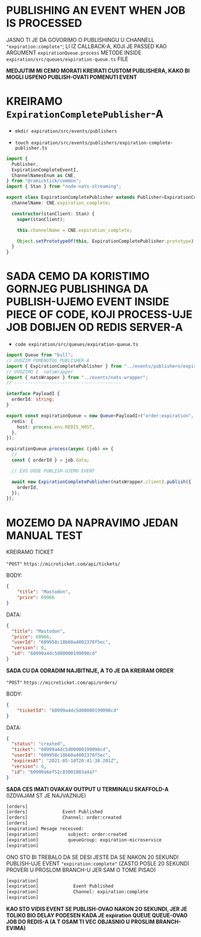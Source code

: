 # PUBLISHING AN EVENT WHEN JOB IS PROCESSED

JASNO TI JE DA GOVORIMO O PUBLISHINGU U CHANNELL `"expiration:complete"`; LI IZ CALLBACK-A, KOJI JE PASSED KAO ARGUMENT `expirationQueue.process` METODE INSIDE `expiration/src/queues/expiration-queue.ts` FILE

**MEDJUTIM MI CEMO MORATI KREIRATI CUSTOM PUBLISHERA, KAKO BI MOGLI USPENO PUBLISH-OVATI POMENUTI EVENT**

# KREIRAMO `ExpirationCompletePublisher`-A

- `mkdir expiration/src/events/publishers`

- `touch expiration/src/events/publishers/expiration-complete-publisher.ts`

```ts
import {
  Publisher,
  ExpirationCompleteEventI,
  ChannelNamesEnum as CNE,
} from "@ramicktick/common";
import { Stan } from "node-nats-streaming";

export class ExpirationCompletePublisher extends Publisher<ExpirationCompleteEventI> {
  channelName: CNE.expiration_complete;

  constructor(stanClient: Stan) {
    super(stanClient);

    this.channelName = CNE.expiration_complete;

    Object.setPrototypeOf(this, ExpirationCompletePublisher.prototype);
  }
}
```

# SADA CEMO DA KORISTIMO GORNJEG PUBLISHINGA DA PUBLISH-UJEMO EVENT INSIDE PIECE OF CODE, KOJI PROCESS-UJE JOB DOBIJEN OD REDIS SERVER-A

- `code expiration/src/queues/expiration-queue.ts`

```ts
import Queue from "bull";
// UVOZIM POMENUTOG PUBLISHER-A
import { ExpirationCompletePublisher } from "../events/publishers/expiration-complete-publisher";
// UVOZIMO I  natsWrapper
import { natsWrapper } from "../events/nats-wrapper";
// ----------------------------------------

interface PayloadI {
  orderId: string;
}

export const expirationQueue = new Queue<PayloadI>("order:expiration", {
  redis: {
    host: process.env.REDIS_HOST,
  },
});

expirationQueue.process(async (job) => {
  //
  const { orderId } = job.data;

  // EVO OVDE PUBLISH-UJEMO EVENT

  await new ExpirationCompletePublisher(natsWrapper.client).publish({
    orderId,
  });
});

```

# MOZEMO DA NAPRAVIMO JEDAN MANUAL TEST

KREIRAMO TICKET

`"POST"` `https://microticket.com/api/tickets/`

BODY:

```json
{
	"title": "Mastodon",
	"price": 69966
}
```

DATA:

```json
{
  "title": "Mastodon",
  "price": 69966,
  "userId": "609958c18b60a4002370f5ec",
  "version": 0,
  "id": "60999a4dc5d00000199098cd"
}
```

**SADA CU DA ODRADIM NAJBITNIJE, A TO JE DA KREIRAM ORDER**

`"POST"` `https://microticket.com/api/orders/`

BODY:

```json
{
	"ticketId": "60999a4dc5d00000199098cd"
}
```

DATA:

```json
{
  "status": "created",
  "ticket": "60999a4dc5d00000199098cd",
  "userId": "609958c18b60a4002370f5ec",
  "expiresAt": "2021-05-10T20:41:38.201Z",
  "version": 0,
  "id": "60999a6ef52c83001803a4a7"
}
```

**SADA CES IMATI OVAKAV OUTPUT U TERMINALU SKAFFOLD-A** (IZDVAJAM ST JE NAJVAZNIJE)

```zsh
[orders] 
[orders]             Event Published
[orders]             Channel: order:created
[orders]           
[expiration] Mesage received:
[expiration]           subject: order:created
[expiration]           queueGroup: expiration-microservice
[expiration]
```

ONO STO BI TREBALO DA SE DESI JESTE DA SE NAKON 20 SEKUNDI PUBLISH-UJE EVENT `"expiration:complete"` (ZASTO POSLE 20 SEKUNDI PROVERI U PROSLOM BRANCH-U JER SAM O TOME PISAO)

```zsh
[expiration] 
[expiration]             Event Published
[expiration]             Channel: expiration:complete
[expiration]           
```

**KAO STO VIDIS EVENT SE PUBLISH-OVAO NAKON 2O SEKUNDI, JER JE TOLIKO BIO DELAY PODESEN KADA JE expiration QUEUE QUEUE-OVAO JOB DO REDIS-A (A T OSAM TI VEC OBJASNIO U PROSLIM BRANCH-EVIMA)**
